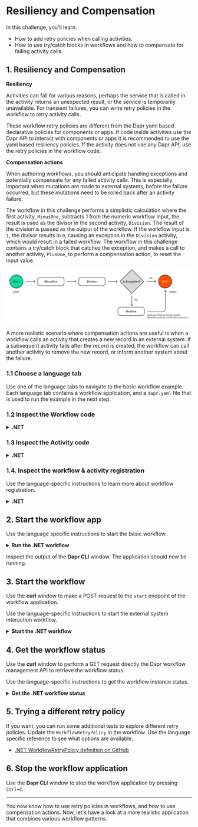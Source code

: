# Resiliency and Compensation

In this challenge, you'll learn:

- How to add retry policies when calling activities.
- How to use try/catch blocks in workflows and how to compensate for failing activity calls.

## 1. Resiliency and Compensation

**Resiliency**

Activities can fail for various reasons, perhaps the service that is called in the activity returns an unexpected result, or the service is temporarily unavailable. For transient failures, you can write retry policies in the workflow to retry activity calls.

These workflow retry policies are different from the Dapr yaml based declarative policies for components or apps. If code inside activities use the Dapr API to interact with components or apps it is recommended to use the yaml based resiliency policies. If the activity does not use any Dapr API, use the retry policies in the workflow code.

**Compensation actions**

When authoring workflows, you should anticipate handling exceptions and potentially compensate for any failed activity calls. This is especially important when mutations are made to external systems, before the failure occurred, but these mutations need to be rolled back after an activity failure.

The workflow in this challenge performs a simplistic calculation where the first activity, `MinusOne`, subtracts 1 from the numeric workflow input, the result is used as the divisor in the second activity, `Division`. The result of the division is passed as the output of the workflow. If the workflow input is `1`, the divisor results in `0`, causing an exception in the `Division` activity, which would result in a failed workflow. The workflow in this challenge contains a try/catch block that catches the exception, and makes a call to another activity, `PlusOne`, to perform a compensation action, to reset the input value.

![Compensation action](images/dapr-uni-wf-compensation-demo-v1.png)

A more realistic scenario where compensation actions are useful is when a workflow calls an activity that creates a new record in an external system. If a subsequent activity fails after the record is created, the workflow can call another activity to remove the new record, or inform another system about the failure.

### 1.1 Choose a language tab

Use one of the language tabs to navigate to the basic workflow example. Each language tab contains a workflow application, and a `dapr.yaml` file that is used to run the example in the next step.

### 1.2 Inspect the Workflow code

<details>
   <summary><b>.NET</b></summary>

Open the `ResiliencyAndCompensationWorkflow.cs` file located in the `ResiliencyAndCompensation` folder. This file contains the workflow code.

```csharp
var defaultActivityRetryOptions = new WorkflowTaskOptions
{
   RetryPolicy = new WorkflowRetryPolicy(
      maxNumberOfAttempts: 3,
      firstRetryInterval: TimeSpan.FromSeconds(2)),
};
```

This `WorkflowTaskOptions` defines a retry policy that retries activities up to 3 times with an initial delay of 2 seconds.

```csharp
var result1 = await context.CallActivityAsync<int>(
   nameof(MinusOne),
   input,
   defaultActivityRetryOptions);
```

The `defaultActivityRetryOptions` are passed as the third argument to the `CallActivityAsync` methods in this workflow.

</details>

### 1.3 Inspect the Activity code

<details>
   <summary><b>.NET</b></summary>

The three activity definitions are located in the `ResiliencyAndCompensation/Activities` folder. The `MinusOne` and `PlusOne` activities, subtract and `1` to the numeric input.The `Division` activity divides `100` by the numeric input, and will result in an exception if the input is `0`.

</details>

### 1.4. Inspect the workflow & activity registration

Use the language-specific instructions to learn more about workflow registration.

<details>
   <summary><b>.NET</b></summary>

Locate the `Program.cs` file in the `ResiliencyAndCompensation` folder. This file contains the code to register the workflows and activities using the `AddDaprWorkflow()` extension method.

This application also has a `start` HTTP POST endpoint that is used to start the workflow, and accepts an integer as the input.

</details>

## 2. Start the workflow app

Use the language specific instructions to start the basic workflow.

<details>
   <summary><b>Run the .NET workflow</b></summary>

Install the dependencies and build the project:

```bash
dotnet build TaskChaining
```

Run the application using the Dapr CLI:

```bash
dapr run -f .
```
</details>

Inspect the output of the **Dapr CLI** window. The application should now be running.

## 3. Start the workflow

Use the **curl** window to make a POST request to the `start` endpoint of the workflow application.

Use the language-specific instructions to start the external system interaction workflow.

<details>
   <summary><b>Start the .NET workflow</b></summary>

In the **curl** window, run the following command to start the workflow:

```curl
curl -i --request POST \
  --url http://localhost:5264/start/1
```

Expected output:

```text
HTTP/1.1 202 Accepted
Content-Length: 0
Date: Wed, 23 Apr 2025 09:37:58 GMT
Server: Kestrel
Location: da2351d19c874a79a3f66c709a98be61
```

The **Dapr CLI** window should contain these application log statements:

```text
== APP - resiliency == MinusOne: Received input: 1.
== APP - resiliency == Division: Received divisor: 0.
== APP - resiliency == Division: Received divisor: 0.
== APP - resiliency == Division: Received divisor: 0.
== APP - resiliency == PlusOne: Received input: 0.
```

> Note: The `Division` activity is retried 3 times due to the retry policy. The exception is caught in the workflow, and the `PlusOne` activity is called to compensate for `MinusOne` activity.

</details>

## 4. Get the workflow status

Use the **curl** window to perform a GET request directly the Dapr workflow management API to retrieve the workflow status.

Use the language-specific instructions to get the workflow instance status.

<details>
   <summary><b>Get the .NET workflow status</b></summary>

Use the **curl** window to make a GET request to get the status of a workflow instance:

```curl
curl --request GET --url http://localhost:3564/v1.0/workflows/dapr/<INSTANCEID>
```

Where `<INSTANCEID>` is the workflow instance ID you received in the `Location` header in the previous step.

Expected output:

```json
{"instanceID":"da2351d19c874a79a3f66c709a98be61","workflowName":"ResiliencyAndCompensationWorkflow","createdAt":"2025-04-23T09:37:58.941845115Z","lastUpdatedAt":"2025-04-23T09:38:03.049028901Z","runtimeStatus":"COMPLETED","properties":{"dapr.workflow.custom_status":"\"Compensated MinusOne activity with PlusOne activity.\"","dapr.workflow.input":"1","dapr.workflow.output":"1"}}
```

> Note that the `custom_status` field contains the message that is set in the workflow after the compensation action is called.

</details>

## 5. Trying a different retry policy

If you want, you can run some additional tests to explore different retry policies. Update the `WorkflowRetryPolicy` in the workflow. Use the language specific reference to see what options are available.

- [.NET WorkflowRetryPolicy definition on GitHub](
https://github.com/dapr/dotnet-sdk/blob/master/src/Dapr.Workflow/WorkflowRetryPolicy.cs)

## 6. Stop the workflow application

Use the **Dapr CLI** window to stop the workflow application by pressing `Ctrl+C`.

---

You now know how to use retry policies in workflows, and how to use compensation actions. Now, let's have a look at a more realistic application that combines various workflow patterns.
